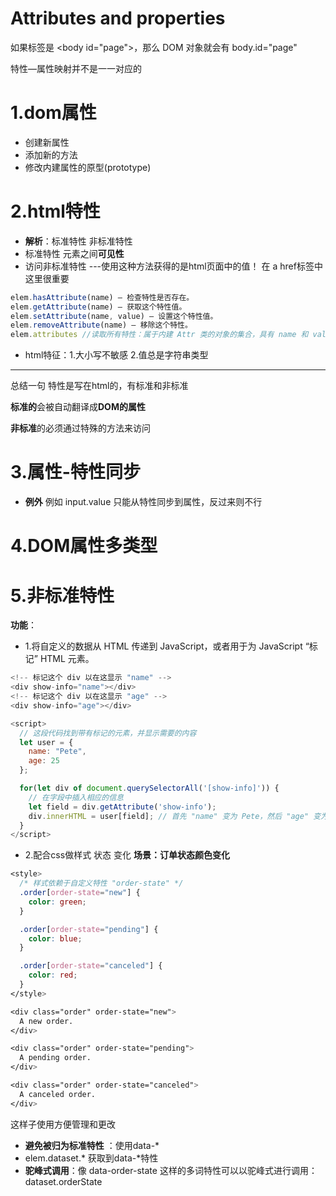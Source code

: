 # **Attributes and properties**
如果标签是 \<body id="page">，那么 DOM 对象就会有 body.id="page"

特性—属性映射并不是一一对应的
# **1.dom属性**
* 创建新属性
* 添加新的方法
* 修改内建属性的原型(prototype)
# **2.html特性**
* **解析**：标准特性 非标准特性
* 标准特性 元素之间**可见性**
* 访问非标准特性 ---使用这种方法获得的是html页面中的值！ 在 a href标签中这里很重要
```js
elem.hasAttribute(name) — 检查特性是否存在。
elem.getAttribute(name) — 获取这个特性值。
elem.setAttribute(name, value) — 设置这个特性值。
elem.removeAttribute(name) — 移除这个特性。
elem.attributes //读取所有特性：属于内建 Attr 类的对象的集合，具有 name 和 value 属性。
```
* html特征：1.大小写不敏感 2.值总是字符串类型
---
总结一句 特性是写在html的，有标准和非标准 
 
**标准的**会被自动翻译成**DOM的属性**  

**非标准**的必须通过特殊的方法来访问
# **3.属性-特性同步**
* **例外** 例如 input.value 只能从特性同步到属性，反过来则不行

# **4.DOM属性多类型**

# **5.非标准特性**
**功能**： 
* 1.将自定义的数据从 HTML 传递到 JavaScript，或者用于为 JavaScript “标记” HTML 元素。
```js
<!-- 标记这个 div 以在这显示 "name" -->
<div show-info="name"></div>
<!-- 标记这个 div 以在这显示 "age" -->
<div show-info="age"></div>

<script>
  // 这段代码找到带有标记的元素，并显示需要的内容
  let user = {
    name: "Pete",
    age: 25
  };

  for(let div of document.querySelectorAll('[show-info]')) {
    // 在字段中插入相应的信息
    let field = div.getAttribute('show-info');
    div.innerHTML = user[field]; // 首先 "name" 变为 Pete，然后 "age" 变为 25
  }
</script>
```
* 2.配合css做样式 状态 变化 **场景：订单状态颜色变化**
```css
<style>
  /* 样式依赖于自定义特性 "order-state" */
  .order[order-state="new"] {
    color: green;
  }

  .order[order-state="pending"] {
    color: blue;
  }

  .order[order-state="canceled"] {
    color: red;
  }
</style>

<div class="order" order-state="new">
  A new order.
</div>

<div class="order" order-state="pending">
  A pending order.
</div>

<div class="order" order-state="canceled">
  A canceled order.
</div>
```
这样子使用方便管理和更改

* **避免被归为标准特性** ：使用data-*
* elem.dataset.* 获取到data-*特性
* **驼峰式调用**：像 data-order-state 这样的多词特性可以以驼峰式进行调用：dataset.orderState